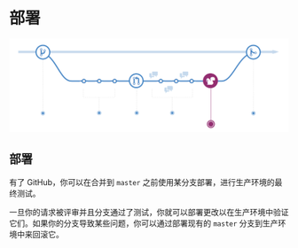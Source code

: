 # 部署

![](../.gitbook/assets/image-4.png)

## 部署

有了 GitHub，你可以在合并到 `master` 之前使用某分支部署，进行生产环境的最终测试。

一旦你的请求被评审并且分支通过了测试，你就可以部署更改以在生产环境中验证它们。如果你的分支导致某些问题，你可以通过部署现有的 `master` 分支到生产环境中来回滚它。

